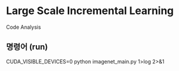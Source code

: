 # Large Scale Incremental Learning
Code Analysis

## 명령어 (run)
CUDA_VISIBLE_DEVICES=0 python imagenet_main.py 1>log 2>&1